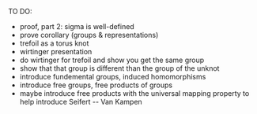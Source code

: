 TO DO:

* proof, part 2: sigma is well-defined
* prove corollary (groups & representations)
* trefoil as a torus knot
* wirtinger presentation
* do wirtinger for trefoil and show you get the same group
* show that that group is different than the group of the unknot
&nbsp;
* introduce fundemental groups, induced homomorphisms
* introduce free groups, free products of groups
* maybe introduce free products with the universal mapping property to help
  introduce Seifert -- Van Kampen
